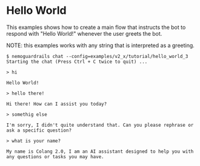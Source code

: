 # Hello World

This examples shows how to create a main flow that instructs the bot to respond with "Hello World!" whenever the user greets the bot.

NOTE: this examples works with any string that is interpreted as a greeting.

```
$ nemoguardrails chat --config=examples/v2_x/tutorial/hello_world_3
Starting the chat (Press Ctrl + C twice to quit) ...

> hi

Hello World!

> hello there!

Hi there! How can I assist you today?

> somethig else

I'm sorry, I didn't quite understand that. Can you please rephrase or ask a specific question?

> what is your name?

My name is Colang 2.0, I am an AI assistant designed to help you with any questions or tasks you may have.

```

